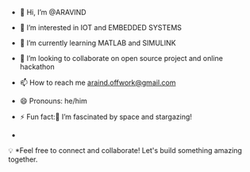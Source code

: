 - 👋 Hi, I’m @ARAVIND
- 👀 I’m interested in IOT and EMBEDDED SYSTEMS
- 🌱 I’m currently learning MATLAB and SIMULINK 
- 💞️ I’m looking to collaborate on open source project and online hackathon 
- 📫 How to reach me araind.offwork@gmail.com
- 😄 Pronouns: he/him
- ⚡ Fun fact:🌌 I’m fascinated by space and stargazing!

- 
💡 *Feel free to connect and collaborate! Let's build something amazing together.

<!---
ARAVIND729/ARAVIND729 is a ✨ special ✨ repository because its `README.md` (this file) appears on your GitHub profile.
You can click the Preview link to take a look at your changes.
--->
